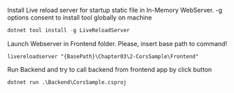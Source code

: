 
Install Live reload server for startup static file in In-Memory WebServer.
-g options consent to install tool globally on machine

```powershell
dotnet tool install -g LiveReloadServer
```

Launch Webserver in Frontend folder. Please, insert base path to command!
```
livereloadserver "{BasePath}\Chapter03\2-CorsSample\Frontend"
```


Run Backend and try to call backend from frontend app by click button
```
dotnet run .\Backend\CorsSample.csproj
```